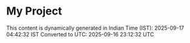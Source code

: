 # My Project

This content is dynamically generated in Indian Time (IST): 2025-09-17 04:42:32 IST
Converted to UTC: 2025-09-16 23:12:32 UTC
